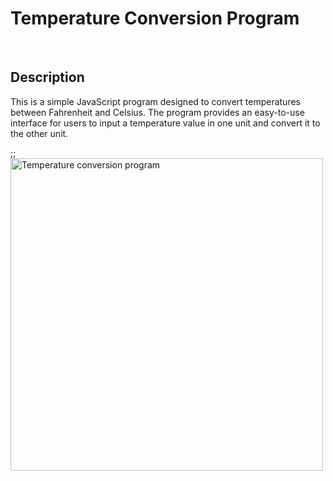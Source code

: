 <h1>Temperature Conversion Program</h1><br>
<h2>Description</h2>


This is a simple JavaScript program designed to convert temperatures between Fahrenheit and Celsius. The program provides an easy-to-use interface for users to input a temperature value in one unit and convert it to the other unit.

;; <img src="C:\Users\Administrator\OneDrive\Pictures\Screenshots\Screenshot 2024-05-20 124144.png" alt="Temperature conversion program" width="500">
